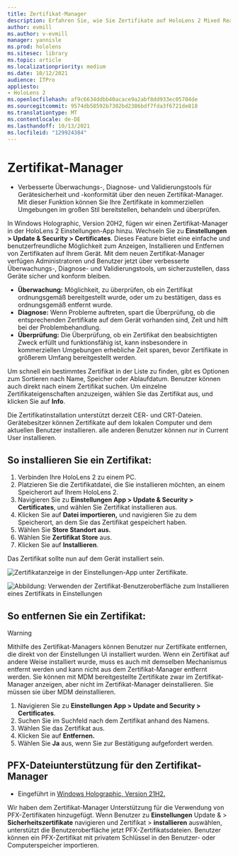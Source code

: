 ```yaml
---
title: Zertifikat-Manager
description: Erfahren Sie, wie Sie Zertifikate auf HoloLens 2 Mixed Reality-Geräten manuell installieren, verwalten und entfernen.
author: evmill
ms.author: v-evmill
manager: yannisle
ms.prod: hololens
ms.sitesec: library
ms.topic: article
ms.localizationpriority: medium
ms.date: 10/12/2021
audience: ITPro
appliesto:
- HoloLens 2
ms.openlocfilehash: af9c6634ddbb40acace9a2abf8dd933ec05704de
ms.sourcegitcommit: 9574db58592b7302bd2386bdf7fda3f6721de818
ms.translationtype: MT
ms.contentlocale: de-DE
ms.lasthandoff: 10/13/2021
ms.locfileid: "129924384"
---
```

# <a name="certificate-manager"></a>Zertifikat-Manager

- Verbesserte Überwachungs-, Diagnose- und Validierungstools für Gerätesicherheit und -konformität über den neuen Zertifikat-Manager. Mit dieser Funktion können Sie Ihre Zertifikate in kommerziellen Umgebungen im großen Stil bereitstellen, behandeln und überprüfen.

In Windows Holographic, Version 20H2, fügen wir einen Zertifikat-Manager in der HoloLens 2 Einstellungen-App hinzu. Wechseln Sie zu **Einstellungen > Update & Security > Certificates**. Dieses Feature bietet eine einfache und benutzerfreundliche Möglichkeit zum Anzeigen, Installieren und Entfernen von Zertifikaten auf Ihrem Gerät. Mit dem neuen Zertifikat-Manager verfügen Administratoren und Benutzer jetzt über verbesserte Überwachungs-, Diagnose- und Validierungstools, um sicherzustellen, dass Geräte sicher und konform bleiben.

-   **Überwachung:** Möglichkeit, zu überprüfen, ob ein Zertifikat ordnungsgemäß bereitgestellt wurde, oder um zu bestätigen, dass es ordnungsgemäß entfernt wurde.
-   **Diagnose:** Wenn Probleme auftreten, spart die Überprüfung, ob die entsprechenden Zertifikate auf dem Gerät vorhanden sind, Zeit und hilft bei der Problembehandlung.
-   **Überprüfung:** Die Überprüfung, ob ein Zertifikat den beabsichtigten Zweck erfüllt und funktionsfähig ist, kann insbesondere in kommerziellen Umgebungen erhebliche Zeit sparen, bevor Zertifikate in größerem Umfang bereitgestellt werden.

Um schnell ein bestimmtes Zertifikat in der Liste zu finden, gibt es Optionen zum Sortieren nach Name, Speicher oder Ablaufdatum. Benutzer können auch direkt nach einem Zertifikat suchen. Um einzelne Zertifikateigenschaften anzuzeigen, wählen Sie das Zertifikat aus, und klicken Sie auf **Info**.

Die Zertifikatinstallation unterstützt derzeit CER- und CRT-Dateien. Gerätebesitzer können Zertifikate auf dem lokalen Computer und dem aktuellen Benutzer installieren.  alle anderen Benutzer können nur in Current User installieren.

## <a name="to-install-a-certificate"></a>So installieren Sie ein Zertifikat:

1.  Verbinden Ihre HoloLens 2 zu einem PC.
1.  Platzieren Sie die Zertifikatdatei, die Sie installieren möchten, an einem Speicherort auf Ihrem HoloLens 2.
1.  Navigieren Sie zu **Einstellungen App > Update & Security > Certificates**, und wählen Sie Zertifikat installieren aus.
1.  Klicken Sie auf **Datei importieren,** und navigieren Sie zu dem Speicherort, an dem Sie das Zertifikat gespeichert haben.
1.  Wählen Sie **Store Standort aus.**
1.  Wählen Sie **Zertifikat Store** aus.
1.  Klicken Sie auf **Installieren**.

Das Zertifikat sollte nun auf dem Gerät installiert sein.

![Zertifikatanzeige in der Einstellungen-App unter Zertifikate.](images/certificate-viewer-device.jpg)

![Abbildung: Verwenden der Zertifikat-Benutzeroberfläche zum Installieren eines Zertifikats in Einstellungen](images/certificate-device-install.jpg)

## <a name="to-remove-a-certificate"></a>So entfernen Sie ein Zertifikat:

> [!WARNING]
> Mithilfe des Zertifikat-Managers können Benutzer nur Zertifikate entfernen, die direkt von der Einstellungen Ui installiert wurden. Wenn ein Zertifikat auf andere Weise installiert wurde, muss es auch mit demselben Mechanismus entfernt werden und kann nicht aus dem Zertifikat-Manager entfernt werden. Sie können mit MDM bereitgestellte Zertifikate zwar im Zertifikat-Manager anzeigen, aber nicht im Zertifikat-Manager deinstallieren. Sie müssen sie über MDM deinstallieren.

1. Navigieren Sie zu **Einstellungen App > Update and Security > Certificates**.
1. Suchen Sie im Suchfeld nach dem Zertifikat anhand des Namens.
1. Wählen Sie das Zertifikat aus.
1. Klicken Sie auf **Entfernen.**
1. Wählen Sie **Ja** aus, wenn Sie zur Bestätigung aufgefordert werden.

## <a name="pfx-file-support-for-certificate-manager"></a>PFX-Dateiunterstützung für den Zertifikat-Manager

- Eingeführt in [Windows Holographic, Version 21H2.](hololens-release-notes.md#windows-holographic-version-21h2)

 Wir haben dem Zertifikat-Manager Unterstützung für die Verwendung von PFX-Zertifikaten hinzugefügt. Wenn Benutzer zu **Einstellungen** Update &  >  **Sicherheitszertifikate** navigieren und Zertifikat  >   **installieren** auswählen, unterstützt die Benutzeroberfläche jetzt PFX-Zertifikatsdateien.
Benutzer können ein PFX-Zertifikat mit privatem Schlüssel in den Benutzer- oder Computerspeicher importieren.